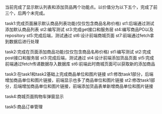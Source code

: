 当前完成了显示默认列表和添加货品两个功能点。以价值分为以下五个，完成了前三个，后两个未完成。

task1:完成页面展示默认商品列表功能(仅仅包含商品名称价格)
st1:后端通过测试添加默认商品列表
st2:编写测试
st3:完成get接口和服务层
st4:编写商品PO以及repository
st5:完成后端，测试通过
st6:设计前端商城页面
st7:前端通过fetch拿到数据后进行处理


task2:完成在页面添加商品功能(仅仅包含商品名称价格)
st1:编写测试
st2:完成post接口和服务层
st3:完成后端，测试通过
st4:设计前端添加货品页面
st5:完成前端通过fetch传递数据存入数据库
st6:前端此时商城页面可以获取新的添加商品

task3:在task1和task2基础上完成商品单位和图片链接
st1:修改task1部分，后端增加商品单位和图片链接，前端显示也多了商品单位和图片链接
st2:修改task1部分，后端增加商品单位和图片链接，前端添加货品表单新增商品单位和图片链接

task4:商城页面购物车弹窗显示

task5:商品订单管理
